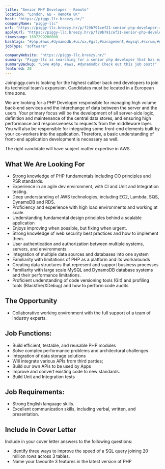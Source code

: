 ```yaml
---
title: "Senior PHP Developer - Remote"
location: "London, GB - Remote OK"
host: "https://piggy-llc.breezy.hr/"
companyName: "piggy-llc"
url: "https://piggy-llc.breezy.hr/p/f29b791cef21-senior-php-developer-remote"
applyUrl: "https://piggy-llc.breezy.hr/p/f29b791cef21-senior-php-developer-remote/apply"
timestamp: 1607299200000
hashtags: "#php,#aws,#dynamodb,#ui/ux,#git,#management,#mysql,#scrum,#office,#English"
jobType: "software"

companyWebsite: "https://piggy-llc.breezy.hr/"
summary: "Piggy-llc is searching for a senior php developer that has experience in an agile dev environment, with CI and Unit and Integration testing."
summaryBackup: "Love #php, #aws, #dynamodb? Check out this job post!"
featured: 20
---
```


Joinpiggy.com is looking for the highest caliber back end developers to join its technical team’s expansion. Candidates must be located in a European time zone.

We are looking for a PHP Developer responsible for managing high volume back-end services and the interchange of data between the server and the users. Your primary focus will be the development of all server-side logic, definition and maintenance of the central data stores, and ensuring high performance and responsiveness to requests from the middleware layer. You will also be responsible for integrating some front-end elements built by your co-workers into the application. Therefore, a basic understanding of front-end application development is necessary as well.

The right candidate will have subject matter expertise in AWS.

## What We Are Looking For

*   Strong knowledge of PHP fundamentals including OO principles and PSR standards.
*   Experience in an agile dev environment, with CI and Unit and Integration testing.
*   Deep understanding of AWS technologies, including EC2, Lambda, SQS, DynamoDB and RDS.
*   Proficiency and experience with high load environments and working at scale.
*   Understanding fundamental design principles behind a scalable application
*   Enjoys improving when possible, but fixing when urgent.
*   Strong knowledge of web security best practices and how to implement them.
*   User authentication and authorization between multiple systems, servers, and environments
*   Integration of multiple data sources and databases into one system
*   Familiarity with limitations of PHP as a platform and its workarounds
*   Creating data structures that represent and support business processes
*   Familiarity with large scale MySQL and DynamoDB database systems and their performance limitations.
*   Proficient understanding of code versioning tools (Git) and profiling tools (Blackfire/XDebug) and how to perform code audits.

## The Opportunity

*   Collaborative working environment with the full support of a team of industry experts.

## Job Functions:

*   Build efficient, testable, and reusable PHP modules
*   Solve complex performance problems and architectural challenges
*   Integration of data storage solutions
*   Will integrate various APIs from third parties;
*   Build our own APIs to be used by Apps
*   Improve and convert existing code to new standards.
*   Build Unit and Integration tests

## Job Requirements:

*   Strong English language skills.
*   Excellent communication skills, including verbal, written, and presentation.

## Include in Cover Letter

Include in your cover letter answers to the following questions:

*   Identify three ways to improve the speed of a SQL query joining 20 million rows across 3 tables.
*   Name your favourite 3 features in the latest version of PHP
